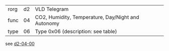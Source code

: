 
|    |   |   |
| -- | - | - |
| rorg | d2 | VLD Telegram |
| func | 04 | CO2, Humidity, Temperature, Day/Night and Autonomy |
| type | 06 | Type 0x06 (description: see table) |

see [d2-04-00](d2-04-00.md)
  